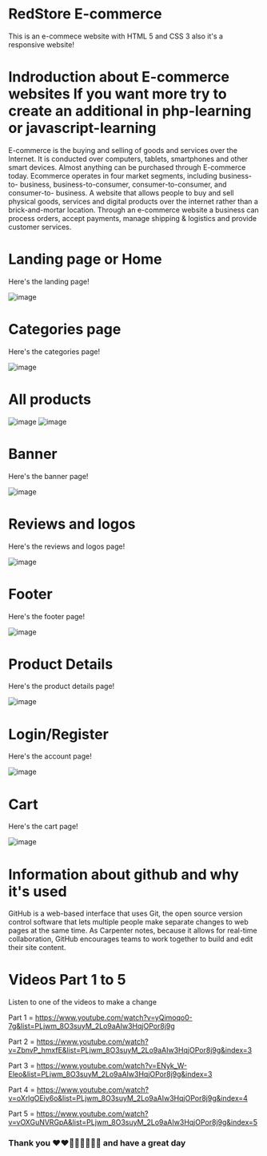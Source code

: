 # RedStore E-commerce
This is an e-commece website with HTML 5 and CSS 3
also it's a responsive website!



# Indroduction about E-commerce websites If you want more try to create an additional in php-learning or javascript-learning
E-commerce is the buying and selling of goods and services over the Internet. It is conducted over computers, tablets, smartphones and other smart devices.
Almost anything can be purchased through E-commerce today.
Ecommerce operates in four market segments, including business-to- business, business-to-consumer, consumer-to-consumer, and consumer-to- business.
A website that allows people to buy and sell physical goods, services and digital products over the internet rather than a brick-and-mortar location.
Through an e-commerce website a business can process orders, accept payments, manage shipping & logistics and provide customer services.


# Landing page or Home
Here's the landing page!

![image](https://github.com/codewithpapakwame/red-store/blob/d1e75715e0f6a6d1d1efbbb5f7d883c79b476224/screenshot1.jpg)

# Categories page
Here's the categories page!

![image](https://github.com/codewithpapakwame/red-store/blob/38e706a3050ce6d4cdaddef3354d49be51da4837/screenshot2.jpg)

# All products
![image](https://github.com/codewithpapakwame/red-store/blob/38e706a3050ce6d4cdaddef3354d49be51da4837/screenshot3.jpg)
![image](https://github.com/codewithpapakwame/red-store/blob/38e706a3050ce6d4cdaddef3354d49be51da4837/screenshot4.jpg)

#  Banner
Here's the banner page!

![image](https://github.com/codewithpapakwame/red-store/blob/38e706a3050ce6d4cdaddef3354d49be51da4837/screenshot5.jpg)

# Reviews and logos
Here's the reviews and logos page!

![image](https://github.com/codewithpapakwame/red-store/blob/38e706a3050ce6d4cdaddef3354d49be51da4837/screenshot6.jpg)

# Footer
Here's the footer page!

![image](https://github.com/codewithpapakwame/red-store/blob/38e706a3050ce6d4cdaddef3354d49be51da4837/screenshot7.jpg)

# Product Details
Here's the product details page!

![image](https://github.com/codewithpapakwame/red-store/blob/38e706a3050ce6d4cdaddef3354d49be51da4837/screenshot8.jpg)

# Login/Register
Here's the account page!

![image](https://github.com/codewithpapakwame/red-store/blob/38e706a3050ce6d4cdaddef3354d49be51da4837/screenshot9.jpg)

# Cart
Here's the cart page!

![image](https://github.com/codewithpapakwame/red-store/blob/38e706a3050ce6d4cdaddef3354d49be51da4837/screenshot10.jpg)

# Information about github and why it's used
GitHub is a web-based interface that uses Git, the open source version control software that lets multiple people make separate changes to web pages at the same time. As Carpenter notes, because it allows for real-time collaboration, GitHub encourages teams to work together to build and edit their site content.

# Videos Part 1 to 5

Listen to one of the videos to make a change








Part 1 = https://www.youtube.com/watch?v=yQimoqo0-7g&list=PLjwm_8O3suyM_2Lo9aAIw3HqjOPor8j9g






















Part 2 = https://www.youtube.com/watch?v=ZbnvP_hmxfE&list=PLjwm_8O3suyM_2Lo9aAIw3HqjOPor8j9g&index=3























Part 3 = https://www.youtube.com/watch?v=ENyk_W-Eleo&list=PLjwm_8O3suyM_2Lo9aAIw3HqjOPor8j9g&index=3


























Part 4 = https://www.youtube.com/watch?v=oXrlgOEiy6o&list=PLjwm_8O3suyM_2Lo9aAIw3HqjOPor8j9g&index=4

























Part 5 = https://www.youtube.com/watch?v=vOXGuNVRGpA&list=PLjwm_8O3suyM_2Lo9aAIw3HqjOPor8j9g&index=5




### Thank you ❤️❤️🫶🏻🫶🏻👋🏾 and have a great day
